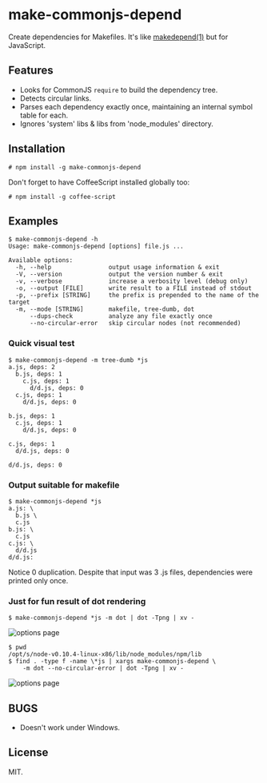 # make-commonjs-depend

Create dependencies for Makefiles. It's like
[makedepend(1)](http://www.xfree86.org/current/makedepend.1.html) but
for JavaScript.

## Features

* Looks for CommonJS `require` to build the dependency tree.
* Detects circular links.
* Parses each dependency exactly once, maintaining an internal symbol
  table for each.
* Ignores 'system' libs & libs from 'node_modules' directory.

## Installation

    # npm install -g make-commonjs-depend

Don't forget to have CoffeeScript installed globally too:

    # npm install -g coffee-script

## Examples

    $ make-commonjs-depend -h
    Usage: make-commonjs-depend [options] file.js ...

    Available options:
      -h, --help                output usage information & exit
      -V, --version             output the version number & exit
      -v, --verbose             increase a verbosity level (debug only)
      -o, --output [FILE]       write result to a FILE instead of stdout
      -p, --prefix [STRING]     the prefix is prepended to the name of the target
      -m, --mode [STRING]       makefile, tree-dumb, dot
          --dups-check          analyze any file exactly once
          --no-circular-error   skip circular nodes (not recommended)

### Quick visual test

    $ make-commonjs-depend -m tree-dumb *js
    a.js, deps: 2
      b.js, deps: 1
        c.js, deps: 1
          d/d.js, deps: 0
      c.js, deps: 1
        d/d.js, deps: 0

    b.js, deps: 1
      c.js, deps: 1
        d/d.js, deps: 0

    c.js, deps: 1
      d/d.js, deps: 0

    d/d.js, deps: 0

### Output suitable for makefile

    $ make-commonjs-depend *js
    a.js: \
      b.js \
      c.js
    b.js: \
      c.js
    c.js: \
      d/d.js
    d/d.js:

Notice 0 duplication. Despite that input was 3 .js files, dependencies
were printed only once.

### Just for fun result of dot rendering

    $ make-commonjs-depend *js -m dot | dot -Tpng | xv -

![options page](https://raw.github.com/gromnitsky/make-commonjs-depend/master/doc/simple.png)

    $ pwd
    /opt/s/node-v0.10.4-linux-x86/lib/node_modules/npm/lib
    $ find . -type f -name \*js | xargs make-commonjs-depend \
        -m dot --no-circular-error | dot -Tpng | xv -

![options page](https://raw.github.com/gromnitsky/make-commonjs-depend/master/doc/npm.png)

## BUGS

* Doesn't work under Windows.

## License

MIT.
